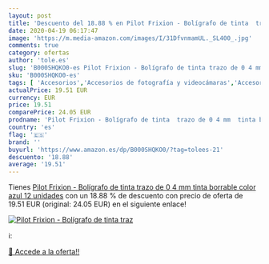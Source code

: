 ```yaml
---
layout: post
title: 'Descuento del 18.88 % en Pilot Frixion - Bolígrafo de tinta  traz'
date: 2020-04-19 06:17:47
image: 'https://m.media-amazon.com/images/I/31DfvnmamUL._SL400_.jpg'
comments: true
category: ofertas
author: 'tole.es'
slug: 'B000SHQKO0-es Pilot Frixion - Bolígrafo de tinta trazo de 0 4 mm tinta...'
sku: 'B000SHQKO0-es'
tags: [ 'Accesorios','Accesorios de fotografía y videocámaras','Accesorios para portátiles y netbooks','Bolsas y fundas para cámaras compactas','Bolsas y fundas para cámaras digitales','Bolsas y fundas para cámaras,  videocámaras y prismáticos','Bolsas y fundas para portátiles y netbooks','Electrónica','Fotografía y videocámaras','Informática','Mochilas para portátiles y netbooks','bolígrafo', ]
actualPrice: 19.51 EUR
currency: EUR
price: 19.51
comparePrice: 24.05 EUR
prodname: 'Pilot Frixion - Bolígrafo de tinta  trazo de 0 4 mm  tinta borrable   color azul  12 unidades'
country: 'es'
flag: '🇪🇸'
brand: ''
buyurl: 'https://www.amazon.es/dp/B000SHQKO0/?tag=tolees-21'
descuento: '18.88'
average: '19.51'
---
```


Tienes [Pilot Frixion - Bolígrafo de tinta  trazo de 0 4 mm  tinta borrable   color azul  12 unidades](https://www.amazon.es/dp/B000SHQKO0/?tag=tolees-21) con un 18.88 % de descuento con precio de oferta de 19.51 EUR (original: 24.05 EUR) en el siguiente enlace!

[![Pilot Frixion - Bolígrafo de tinta  traz](https://m.media-amazon.com/images/I/31DfvnmamUL._SL400_.jpg)](https://www.amazon.es/dp/B000SHQKO0/?tag=tolees-21)

ℹ️:


[🛒 Accede a la oferta!!](https://www.amazon.es/dp/B000SHQKO0/?tag=tolees-21)
